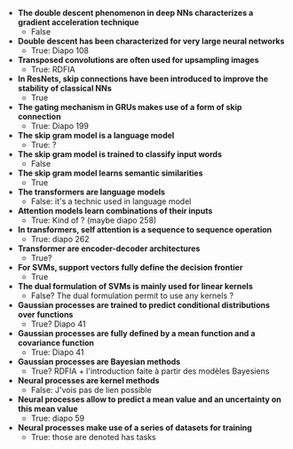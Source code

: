 * **The double descent phenomenon in deep NNs characterizes a gradient acceleration technique**
    * False
* **Double descent has been characterized for very large neural networks**
    * True: Diapo 108
* **Transposed convolutions are often used for upsampling images**
    * True: RDFIA
* **In ResNets, skip connections have been introduced to improve the stability of classical NNs**
    * True
* **The gating mechanism in GRUs makes use of a form of skip connection**
    * True: Diapo 199
* **The skip gram model is a language model**
    * True: ? 
* **The skip gram model is trained to classify input words**
    * False
* **The skip gram model learns semantic similarities**
    * True
* **The transformers are language models**
    * False: it's a technic used in language model
* **Attention models learn combinations of their inputs**
    * True: Kind of ? (maybe diapo 258)
* **In transformers, self attention is a sequence to sequence operation**
    * True: diapo 262
* **Transformer are encoder-decoder architectures**
    * True?
* **For SVMs, support vectors fully define the decision frontier**
    * True
* **The dual formulation of SVMs is mainly used for linear kernels**
    * False? The dual formulation permit to use any kernels ? 
* **Gaussian processes are trained to predict conditional distributions over functions**
    * True? Diapo 41
* **Gaussian processes are fully defined by a mean function and a covariance function**
    * True: Diapo 41
* **Gaussian processes are Bayesian methods**
    * True? RDFIA + l'introduction faite à partir des modèles Bayesiens
* **Neural processes are kernel methods**
    * False: J'vois pas de lien possible
* **Neural processes allow to predict a mean value and an uncertainty on this mean value**
    * True: diapo 59
* **Neural processes make use of a series of datasets for training**
    * True: those are denoted has tasks